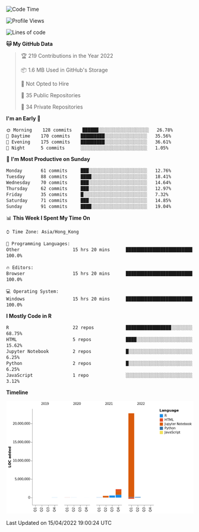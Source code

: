 

<!--**wt12318/wt12318** is a ✨ _special_ ✨ repository because its `README.md` (this file) appears on your GitHub profile.-->

<!--START_SECTION:waka-->
![Code Time](http://img.shields.io/badge/Code%20Time-111%20hrs%2021%20mins-blue)

![Profile Views](http://img.shields.io/badge/Profile%20Views-0-blue)

![Lines of code](https://img.shields.io/badge/From%20Hello%20World%20I%27ve%20Written-26%20Million%20lines%20of%20code-blue)

**🐱 My GitHub Data** 

> 🏆 219 Contributions in the Year 2022
 > 
> 📦 1.6 MB Used in GitHub's Storage 
 > 
> 🚫 Not Opted to Hire
 > 
> 📜 35 Public Repositories 
 > 
> 🔑 34 Private Repositories  
 > 
**I'm an Early 🐤** 

```text
🌞 Morning    128 commits    ██████░░░░░░░░░░░░░░░░░░░   26.78% 
🌆 Daytime    170 commits    █████████░░░░░░░░░░░░░░░░   35.56% 
🌃 Evening    175 commits    █████████░░░░░░░░░░░░░░░░   36.61% 
🌙 Night      5 commits      ░░░░░░░░░░░░░░░░░░░░░░░░░   1.05%

```
📅 **I'm Most Productive on Sunday** 

```text
Monday       61 commits     ███░░░░░░░░░░░░░░░░░░░░░░   12.76% 
Tuesday      88 commits     ████░░░░░░░░░░░░░░░░░░░░░   18.41% 
Wednesday    70 commits     ███░░░░░░░░░░░░░░░░░░░░░░   14.64% 
Thursday     62 commits     ███░░░░░░░░░░░░░░░░░░░░░░   12.97% 
Friday       35 commits     █░░░░░░░░░░░░░░░░░░░░░░░░   7.32% 
Saturday     71 commits     ███░░░░░░░░░░░░░░░░░░░░░░   14.85% 
Sunday       91 commits     ████░░░░░░░░░░░░░░░░░░░░░   19.04%

```


📊 **This Week I Spent My Time On** 

```text
⌚︎ Time Zone: Asia/Hong_Kong

💬 Programming Languages: 
Other                    15 hrs 20 mins      █████████████████████████   100.0%

🔥 Editors: 
Browser                  15 hrs 20 mins      █████████████████████████   100.0%

💻 Operating System: 
Windows                  15 hrs 20 mins      █████████████████████████   100.0%

```

**I Mostly Code in R** 

```text
R                        22 repos            █████████████████░░░░░░░░   68.75% 
HTML                     5 repos             ████░░░░░░░░░░░░░░░░░░░░░   15.62% 
Jupyter Notebook         2 repos             █░░░░░░░░░░░░░░░░░░░░░░░░   6.25% 
Python                   2 repos             █░░░░░░░░░░░░░░░░░░░░░░░░   6.25% 
JavaScript               1 repo              ░░░░░░░░░░░░░░░░░░░░░░░░░   3.12%

```


**Timeline**

![Chart not found](https://raw.githubusercontent.com/wt12318/wt12318/main/charts/bar_graph.png) 


 Last Updated on 15/04/2022 19:00:24 UTC
<!--END_SECTION:waka-->


